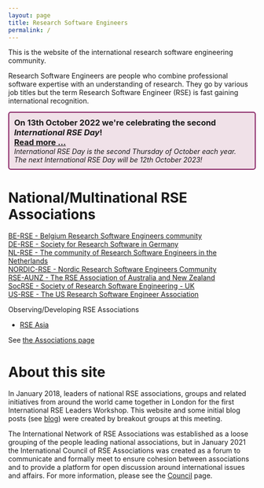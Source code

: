```yaml
---
layout: page
title: Research Software Engineers
permalink: /
---
```


This is the website of the international research software engineering community.  

Research Software Engineers are people who combine professional software expertise with an understanding of research. They go by various job titles but the term Research Software Engineer (RSE) is fast gaining international recognition.

<div style="position: relative; height: auto; border: 2px solid #841b5f; margin: 10px auto; padding: 10px; box-sizing: border-box; background-color: #f0e1e8; border-radius: 5px;">
<h3 style="padding: 0; margin: 0;">On 13th October 2022 we're celebrating the second <i>International RSE Day</i>!<br>
<a href="council/intl-rse-day.html">Read more ...</a></h3>
<i>International RSE Day is the second Thursday of October each year.<br>
  The next International RSE Day will be 12th October 2023!</i>
</div>

# National/Multinational RSE Associations

[BE-RSE - Belgium Research Software Engineers community](https://be-rse.org/) <br />
[DE-RSE - Society for Research Software in Germany](http://de-rse.org)  <br />
[NL-RSE - The community of Research Software Engineers in the Netherlands](http://nl-rse.org)  <br />
[NORDIC-RSE - Nordic Research Software Engineers Community](http://nordic-rse.org/) <br />
[RSE-AUNZ - The RSE Association of Australia and New Zealand](https://rse-aunz.github.io/) <br />
[SocRSE - Society of Research Software Engineering - UK](https://society-rse.org/)  <br />
[US-RSE - The US Research Software Engineer Association](http://us-rse.org/) <br />

Observing/Developing RSE Associations
* [RSE Asia](https://rse-asia.github.io/RSE_Asia/)

See [the Associations page](http://researchsoftware.org/assoc.html)

# About this site

In January 2018, leaders of national RSE associations, groups and related initiatives from around the world came together in London for the first International RSE Leaders Workshop. This website and some initial blog posts (see [blog](https://researchsoftware.org/blog.html)) were created by breakout groups at this meeting.

The International Network of RSE Associations was established as a loose grouping of the people leading national associations, but in January 2021 the
International Council of RSE Associations was created as a forum to communicate and formally meet to ensure cohesion between associations and to provide a platform
for open discussion around international issues and affairs. For more information, please see the [Council](https://researchsoftware.org/council.html) page.
